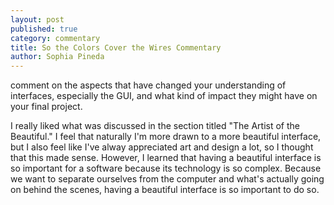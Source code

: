 ```yaml
---
layout: post
published: true
category: commentary
title: So the Colors Cover the Wires Commentary
author: Sophia Pineda
---
```

comment on the aspects that have changed your understanding of interfaces, especially the GUI, and what kind of impact they might have on your final project. 

I really liked what was discussed in the section titled "The Artist of the Beautiful." I feel that naturally I'm more drawn to a more beautiful interface, but I also feel like I've alway appreciated art and design a lot, so I thought that this made sense. However, I learned that having a beautiful interface is so important for a software because its technology is so complex. Because we want to separate ourselves from the computer and what's actually going on behind the scenes, having a beautiful interface is so important to do so. 






